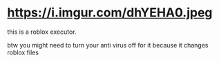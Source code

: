 # https://i.imgur.com/dhYEHA0.jpeg
this is a roblox executor.

btw you might need to turn your anti virus off for it because it changes roblox files
